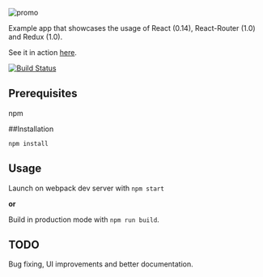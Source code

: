 ![promo](https://raw.githubusercontent.com/penny-five/react-redux-spotify-browser-example/master/gh-assets/screenshot.png)


Example app that showcases the usage of React (0.14), React-Router (1.0) and Redux (1.0).

See it in action [here](http://penny-five.github.io/react-redux-spotify-browser-example/).

[![Build Status](https://travis-ci.org/penny-five/react-redux-spotify-browser-example.svg)](https://travis-ci.org/penny-five/react-redux-spotify-browser-example)

## Prerequisites

npm

##Installation 

`npm install`

## Usage

Launch on webpack dev server with `npm start`

**or**

Build in production mode with `npm run build`.

## TODO

Bug fixing, UI improvements and better documentation.
